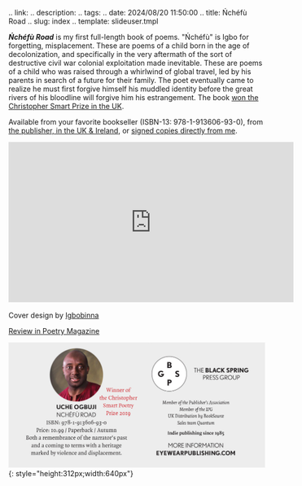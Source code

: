 .. link: 
.. description: 
.. tags: 
.. date: 2024/08/20 11:50:00
.. title: Ńchéfù Road
.. slug: index
.. template: slideuser.tmpl

_**Ńchéfù Road**_ is my first full-length book of poems. "Ńchéfù" is Igbo for forgetting, misplacement. These are poems of a child born in the age of decolonization, and specifically in the very aftermath of the sort of destructive civil war colonial exploitation made inevitable. These are poems of a child who was raised through a whirlwind of global travel, led by his parents in search of a future for their family. The poet eventually came to realize he must first forgive himself his muddled identity before the great rivers of his bloodline will forgive him his estrangement. The book [won the Christopher Smart Prize in the UK](https://store.eyewearpublishing.com/blogs/news/mel-pryors-judging-report-for-the-smart-prize).

Available from your favorite bookseller (ISBN-13: 978-1-913606-93-0), from [the publisher, in the UK & Ireland](https://blackspringpressgroup.com/products/nchefu-road), or [signed copies directly from me](/etc/lit/OrderingNchefuRoad.pdf).

<iframe width="560" height="315" src="https://www.youtube.com/embed/2uy1R0EjhMk" title="YouTube video player" frameborder="0" allow="accelerometer; autoplay; clipboard-write; encrypted-media; gyroscope; picture-in-picture" allowfullscreen></iframe>

Cover design by [Igbobinna](https://www.instagram.com/igbobinna_nsb/)

[Review in Poetry Magazine](https://www.poetryfoundation.org/harriet-books/reviews/158233/nchefu-road)

![Black Spring bookseller advert clip](/img/BlackSpringBooksellerAdvert-justuogbuji.png){: style="height:312px;width:640px"}
